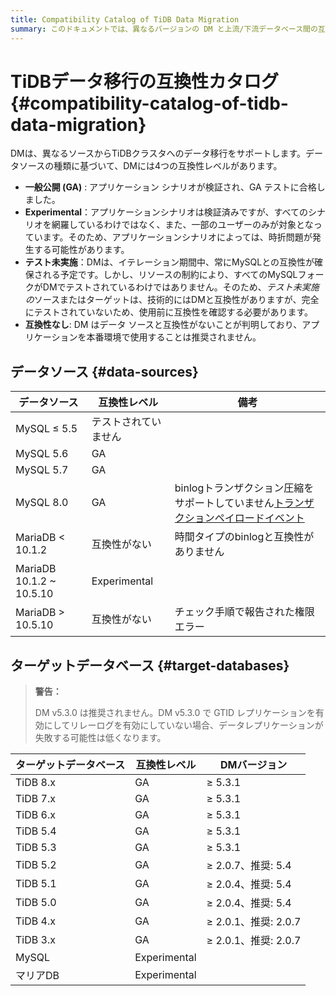 ```yaml
---
title: Compatibility Catalog of TiDB Data Migration
summary: このドキュメントでは、異なるバージョンの DM と上流/下流データベース間の互換性について説明します。
---
```


# TiDBデータ移行の互換性カタログ {#compatibility-catalog-of-tidb-data-migration}

DMは、異なるソースからTiDBクラスタへのデータ移行をサポートします。データソースの種類に基づいて、DMには4つの互換性レベルがあります。

-   **一般公開 (GA)** : アプリケーション シナリオが検証され、GA テストに合格しました。
-   **Experimental**：アプリケーションシナリオは検証済みですが、すべてのシナリオを網羅しているわけではなく、また、一部のユーザーのみが対象となっています。そのため、アプリケーションシナリオによっては、時折問題が発生する可能性があります。
-   **テスト未実施**：DMは、イテレーション期間中、常にMySQLとの互換性が確保される予定です。しかし、リソースの制約により、すべてのMySQLフォークがDMでテストされているわけではありません。そのため、*テスト未実施の*ソースまたはターゲットは、技術的にはDMと互換性がありますが、完全にテストされていないため、使用前に互換性を確認する必要があります。
-   **互換性なし**: DM はデータ ソースと互換性がないことが判明しており、アプリケーションを本番環境で使用することは推奨されません。

## データソース {#data-sources}

| データソース                   | 互換性レベル       | 備考                                                                                                                              |
| ------------------------ | ------------ | ------------------------------------------------------------------------------------------------------------------------------- |
| MySQL ≤ 5.5              | テストされていません   |                                                                                                                                 |
| MySQL 5.6                | GA           |                                                                                                                                 |
| MySQL 5.7                | GA           |                                                                                                                                 |
| MySQL 8.0                | GA           | binlogトランザクション圧縮をサポートしていません[トランザクションペイロードイベント](https://dev.mysql.com/doc/refman/8.0/en/binary-log-transaction-compression.html) |
| MariaDB &lt; 10.1.2      | 互換性がない       | 時間タイプのbinlogと互換性がありません                                                                                                          |
| MariaDB 10.1.2 ~ 10.5.10 | Experimental |                                                                                                                                 |
| MariaDB &gt; 10.5.10     | 互換性がない       | チェック手順で報告された権限エラー                                                                                                               |

## ターゲットデータベース {#target-databases}

> **警告：**
>
> DM v5.3.0 は推奨されません。DM v5.3.0 で GTID レプリケーションを有効にしてリレーログを有効にしていない場合、データレプリケーションが失敗する可能性は低くなります。

| ターゲットデータベース | 互換性レベル       | DMバージョン           |
| ----------- | ------------ | ----------------- |
| TiDB 8.x    | GA           | ≥ 5.3.1           |
| TiDB 7.x    | GA           | ≥ 5.3.1           |
| TiDB 6.x    | GA           | ≥ 5.3.1           |
| TiDB 5.4    | GA           | ≥ 5.3.1           |
| TiDB 5.3    | GA           | ≥ 5.3.1           |
| TiDB 5.2    | GA           | ≥ 2.0.7、推奨: 5.4   |
| TiDB 5.1    | GA           | ≥ 2.0.4、推奨: 5.4   |
| TiDB 5.0    | GA           | ≥ 2.0.4、推奨: 5.4   |
| TiDB 4.x    | GA           | ≥ 2.0.1、推奨: 2.0.7 |
| TiDB 3.x    | GA           | ≥ 2.0.1、推奨: 2.0.7 |
| MySQL       | Experimental |                   |
| マリアDB       | Experimental |                   |

